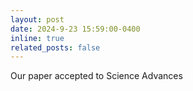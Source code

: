 ```yaml
---
layout: post
date: 2024-9-23 15:59:00-0400
inline: true
related_posts: false
---
```


Our paper accepted to Science Advances
